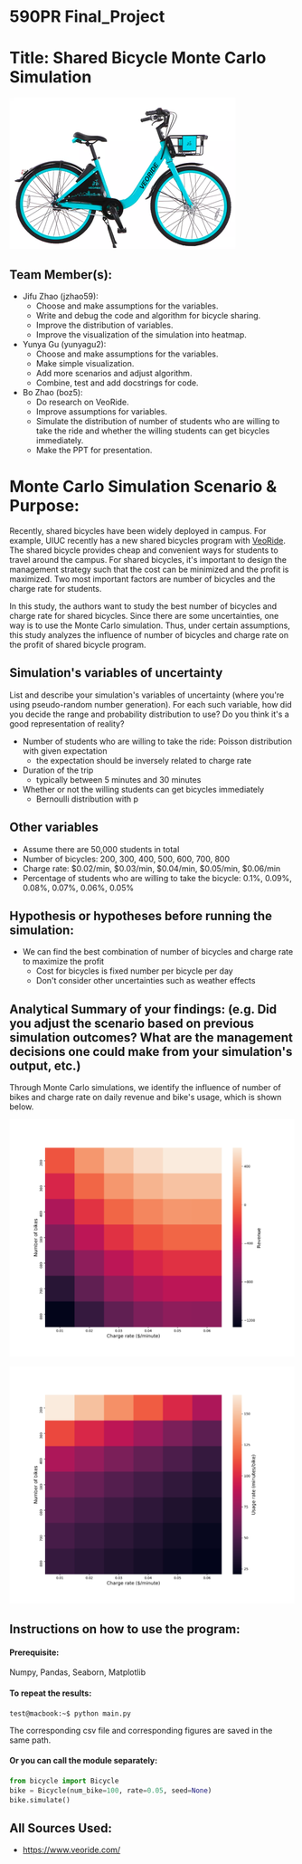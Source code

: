 # 590PR Final_Project

# Title: Shared Bicycle Monte Carlo Simulation
![img](./images/bike.png)

## Team Member(s):
- Jifu Zhao (jzhao59): 
    * Choose and make assumptions for the variables. 
    * Write and debug the code and algorithm for bicycle sharing.
    * Improve the distribution of variables. 
    * Improve the visualization of the simulation into heatmap.
- Yunya Gu (yunyagu2): 
    * Choose and make assumptions for the variables. 
    * Make simple visualization. 
    * Add more scenarios and adjust algorithm. 
    * Combine, test and add docstrings for code.
- Bo Zhao (boz5): 
    * Do research on VeoRide. 
    * Improve assumptions for variables. 
    * Simulate the distribution of number of students who are willing to take the ride and whether the willing students can get bicycles immediately. 
    * Make the PPT for presentation.

# Monte Carlo Simulation Scenario & Purpose:
Recently, shared bicycles have been widely deployed in campus. For example, UIUC recently has a new shared bicycles program with [VeoRide](https://www.veoride.com/). The shared bicycle provides cheap and convenient ways for students to travel around the campus. For shared bicycles, it's important to design the management strategy such that the cost can be minimized and the profit is maximized. Two most important factors are number of bicycles and the charge rate for students.

In this study, the authors want to study the best number of bicycles and charge rate for shared bicycles. Since there are some uncertainties, one way is to use the Monte Carlo simulation. Thus, under certain assumptions, this study analyzes the influence of number of bicycles and charge rate on the profit of shared bicycle program.

## Simulation's variables of uncertainty
List and describe your simulation's variables of uncertainty (where you're using pseudo-random number generation). For each such variable, how did you decide the range and probability distribution to use?  Do you think it's a good representation of reality?
- Number of students who are willing to take the ride: Poisson distribution with given expectation
    - the expectation should be inversely related to charge rate
- Duration of the trip
    - typically between 5 minutes and 30 minutes
- Whether or not the willing students can get bicycles immediately
    - Bernoulli distribution with p

## Other variables
- Assume there are 50,000 students in total
- Number of bicycles: 200, 300, 400, 500, 600, 700, 800
- Charge rate: $0.02/min, $0.03/min, $0.04/min, $0.05/min, $0.06/min
- Percentage of students who are willing to take the bicycle: 0.1%, 0.09%, 0.08%, 0.07%, 0.06%, 0.05%

## Hypothesis or hypotheses before running the simulation:
- We can find the best combination of number of bicycles and charge rate to maximize the profit
    - Cost for bicycles is fixed number per bicycle per day
    - Don't consider other uncertainties such as weather effects

## Analytical Summary of your findings: (e.g. Did you adjust the scenario based on previous simulation outcomes?  What are the management decisions one could make from your simulation's output, etc.)

Through Monte Carlo simulations, we identify the influence of number of bikes and charge rate on daily revenue and bike's usage, which is shown below.

![img](./images/revenue_heatmap.png)

![img](./images/duration_heatmap.png)

## Instructions on how to use the program:

#### Prerequisite:
Numpy, Pandas, Seaborn, Matplotlib

#### To repeat the results:
```console
test@macbook:~$ python main.py
```
The corresponding csv file and corresponding figures are saved in the same path.

#### Or you can call the module separately:
```Python
from bicycle import Bicycle
bike = Bicycle(num_bike=100, rate=0.05, seed=None)
bike.simulate()
```

## All Sources Used:
- https://www.veoride.com/
